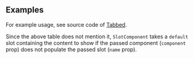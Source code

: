 ## Examples

For example usage, see source code of [Tabbed](#/Layouts/Tabbed).

Since the above table does not mention it, `SlotComponent` takes a `default`
slot containing the content to show if the passed component (`component` prop) 
does not populate the passed slot (`name` prop). 
